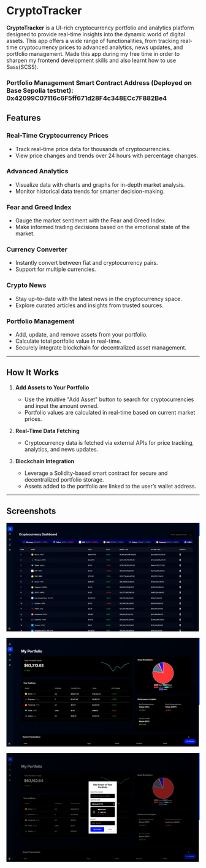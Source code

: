 # CryptoTracker

**CryptoTracker** is a UI-rich cryptocurrency portfolio and analytics platform designed to provide real-time insights into the dynamic world of digital assets. This app offers a wide range of functionalities, from tracking real-time cryptocurrency prices to advanced analytics, news updates, and portfolio management. Made this app during my free time in order to sharpen my frontend development skills and also learnt how to use Sass(SCSS).

### Portfolio Management Smart Contract Address (Deployed on Base Sepolia testnet): 0x42099C07116c6F5ff671d28F4c348ECc7F882Be4

## Features

### Real-Time Cryptocurrency Prices
- Track real-time price data for thousands of cryptocurrencies.
- View price changes and trends over 24 hours with percentage changes.

### Advanced Analytics
- Visualize data with charts and graphs for in-depth market analysis.
- Monitor historical data trends for smarter decision-making.

### Fear and Greed Index
- Gauge the market sentiment with the Fear and Greed Index.
- Make informed trading decisions based on the emotional state of the market.

### Currency Converter
- Instantly convert between fiat and cryptocurrency pairs.
- Support for multiple currencies.

### Crypto News
- Stay up-to-date with the latest news in the cryptocurrency space.
- Explore curated articles and insights from trusted sources.

### Portfolio Management
- Add, update, and remove assets from your portfolio.
- Calculate total portfolio value in real-time.
- Securely integrate blockchain for decentralized asset management.

---

## How It Works

1. **Add Assets to Your Portfolio**
   - Use the intuitive "Add Asset" button to search for cryptocurrencies and input the amount owned.
   - Portfolio values are calculated in real-time based on current market prices.

2. **Real-Time Data Fetching**
   - Cryptocurrency data is fetched via external APIs for price tracking, analytics, and news updates.

3. **Blockchain Integration**
   - Leverage a Solidity-based smart contract for secure and decentralized portfolio storage.
   - Assets added to the portfolio are linked to the user’s wallet address.

---

## Screenshots

![alt text](image.png)

![alt text](image-1.png)

![alt text](image-2.png)